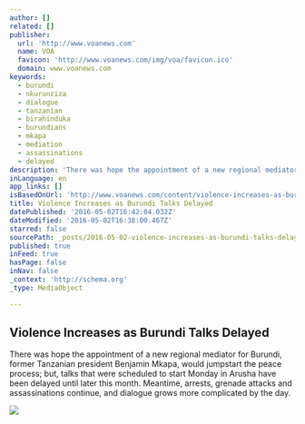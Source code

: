 ```yaml
---
author: []
related: []
publisher:
  url: 'http://www.voanews.com'
  name: VOA
  favicon: 'http://www.voanews.com/img/voa/favicon.ico'
  domain: www.voanews.com
keywords:
  - burundi
  - nkurunziza
  - dialogue
  - tanzanian
  - birahinduka
  - burundians
  - mkapa
  - mediation
  - assassinations
  - delayed
description: 'There was hope the appointment of a new regional mediator for Burundi, former Tanzanian president Benjamin Mkapa, would jumpstart the peace process; but, talks that were scheduled to start Monday in Arusha have been delayed until later this month. Meantime, arrests, grenade attacks and assassinations continue, and dialogue grows more complicated by the day.'
inLanguage: en
app_links: []
isBasedOnUrl: 'http://www.voanews.com/content/violence-increases-as-burundi-talks-delayed/3311652.html'
title: Violence Increases as Burundi Talks Delayed
datePublished: '2016-05-02T16:42:04.032Z'
dateModified: '2016-05-02T16:38:00.467Z'
starred: false
sourcePath: _posts/2016-05-02-violence-increases-as-burundi-talks-delayed.md
published: true
inFeed: true
hasPage: false
inNav: false
_context: 'http://schema.org'
_type: MediaObject

---
```

<article style=""><h1>Violence Increases as Burundi Talks Delayed</h1><p>There was hope the appointment of a new regional mediator for Burundi, former Tanzanian president Benjamin Mkapa, would jumpstart the peace process; but, talks that were scheduled to start Monday in Arusha have been delayed until later this month. Meantime, arrests, grenade attacks and assassinations continue, and dialogue grows more complicated by the day.</p><img src="http://gdb.voanews.com/BD950216-1418-4B07-B5AD-C08EA6FEED79_cx0_cy3_cw0_mw1024_mh1024_s.jpg" /></article>